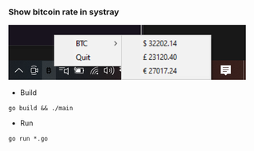 ### Show bitcoin rate in systray

![Image of Yaktocat](./assets/screen.png)

- Build
```properties
go build && ./main
```
- Run
```properties
go run *.go
```